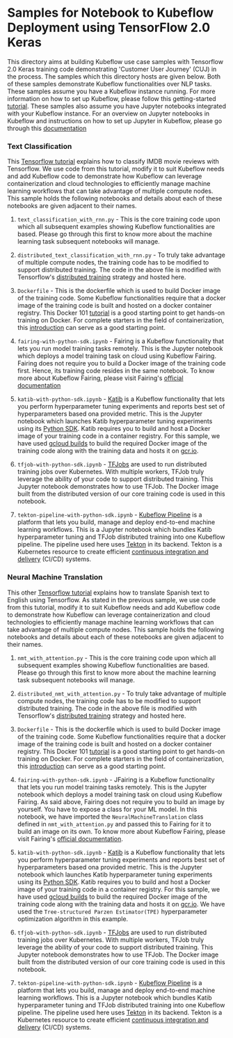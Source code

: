 # Samples for Notebook to Kubeflow Deployment using TensorFlow 2.0 Keras
This directory aims at building Kubeflow use case samples with Tensorflow 2.0 Keras training code demonstrating 'Customer User Journey' (CUJ) in the process. The samples which this directory hosts are given below. Both of these samples demonstrate Kubeflow functionalities over NLP tasks. These samples assume you have a Kubeflow instance running. For more information on how to set up Kubeflow, please follow this getting-started [tutorial](https://www.kubeflow.org/docs/started/getting-started/). These samples also assume you have Jupyter notebooks integrated with your Kubeflow instance. For an overview on Jupyter notebooks in Kubeflow and instructions on how to set up Jupyter in Kubeflow, please go through this [documentation](https://www.kubeflow.org/docs/notebooks/)

### Text Classification 
This [Tensorflow tutorial](https://www.tensorflow.org/tutorials/keras/text_classification_with_hub) explains how to classify IMDB movie reviews with Tensorflow. We use code from this tutorial, modify it to suit Kubeflow needs and add Kubeflow code to demonstrate how Kubeflow can leverage containerization and cloud technologies to efficiently manage machine learning workflows that can take advantage of multiple compute nodes. This sample holds the following notebooks and details about each of these notebooks are given adjacent to their names.

1. `text_classification_with_rnn.py` - This is the core training code upon which all subsequent examples showing Kubeflow functionalities are based. Please go through this first to know more about the machine learning task subsequent notebooks will manage.

2. `distributed_text_classification_with_rnn.py` - To truly take advantage of multiple compute nodes, the training code has to be modified to support distributed training. The code in the above file is modified with Tensorflow's [distributed training](https://www.tensorflow.org/guide/distributed_training) strategy and hosted here.

3. `Dockerfile` - This is the dockerfile which is used to build Docker image of the training code. Some Kubeflow functionalities require that a docker image of the training code is built and hosted on a docker container registry. This Docker 101 [tutorial](https://www.docker.com/101-tutorial) is a good starting point to get hands-on training on Docker. For complete starters in the field of containerization, this [introduction](https://opensource.com/resources/what-docker) can serve as a good starting point.

4. `fairing-with-python-sdk.ipynb` - Fairing is a Kubeflow functionality that lets you run model training tasks remotely. This is the Jupyter notebook which deploys a model training task on cloud using Kubeflow Fairing. Fairing does not require you to build a Docker image of the training code first. Hence, its training code resides in the same notebook. To know more about Kubeflow Fairing, please visit Fairing's [official documentation](https://www.kubeflow.org/docs/fairing/fairing-overview/)

5. `katib-with-python-sdk.ipynb` - [Katib](https://www.kubeflow.org/docs/components/hyperparameter-tuning/hyperparameter/) is a Kubeflow functionality that lets you perform hyperparameter tuning experiments and reports best set of hyperparameters based ona provided metric. This is the Jupyter notebook which launches Katib hyperparameter tuning experiments using its [Python SDK](https://github.com/kubeflow/katib/tree/master/sdk/python). Katib requires you to build and host a Docker image of your training code in a container registry. For this sample, we have used [gcloud builds](https://cloud.google.com/cloud-build/docs) to build the required Docker image of the training code along with the training data and hosts it on [gcr.io](gcr.io).

6. `tfjob-with-python-sdk.ipynb` - [TFJobs](https://www.kubeflow.org/docs/components/training/tftraining/) are used to run distributed training jobs over Kubernetes. With multiple workers, TFJob truly leverage the ability of your code to support distributed training. This Jupyter notebook demonstrates how to use TFJob. The Docker image built from the distributed version of our core training code is used in this notebook.

7. `tekton-pipeline-with-python-sdk.ipynb` - [Kubeflow Pipeline](https://www.kubeflow.org/docs/pipelines/overview/pipelines-overview/) is a platform that lets you build, manage and deploy end-to-end machine learning workflows. This is a Jupyter notebook which bundles Katib hyperparameter tuning and TFJob distributed training into one Kubeflow pipeline. The pipeline used here uses [Tekton](https://cloud.google.com/tekton) in its backend. Tekton is a Kubernetes resource to create efficient [continuous integration and delivery](https://opensource.com/article/18/8/what-cicd) (CI/CD) systems.

### Neural Machine Translation 
This other [Tensorflow tutorial](https://www.tensorflow.org/tutorials/text/nmt_with_attention) explains how to translate Spanish text to English using Tensorflow. As stated in the previous sample, we use code from this tutorial, modify it to suit Kubeflow needs and add Kubeflow code to demonstrate how Kubeflow can leverage containerization and cloud technologies to efficiently manage machine learning workflows that can take advantage of multiple compute nodes. This sample holds the following notebooks and details about each of these notebooks are given adjacent to their names.

1. `nmt_with_attention.py` - This is the core training code upon which all subsequent examples showing Kubeflow functionalities are based. Please go through this first to know more about the machine learning task subsequent notebooks will manage.

2. `distributed_nmt_with_attention.py` - To truly take advantage of multiple compute nodes, the training code has to be modified to support distributed training. The code in the above file is modified with Tensorflow's [distributed training](https://www.tensorflow.org/guide/distributed_training) strategy and hosted here.

3. `Dockerfile` - This is the dockerfile which is used to build Docker image of the training code. Some Kubeflow functionalities require that a docker image of the training code is built and hosted on a docker container registry. This Docker 101 [tutorial](https://www.docker.com/101-tutorial) is a good starting point to get hands-on training on Docker. For complete starters in the field of containerization, this [introduction](https://opensource.com/resources/what-docker) can serve as a good starting point.

4. `fairing-with-python-sdk.ipynb` - JFairing is a Kubeflow functionality that lets you run model training tasks remotely. This is the Jupyter notebook which deploys a model training task on cloud using Kubeflow Fairing. As said above, Fairing does not require you to build an image by yourself. You have to expose a class for your ML model. In this notebook, we have imported the `NeuralMachineTranslation` class defined in `nmt_with_attention.py` and passed this to Fairing for it to build an image on its own. To know more about Kubeflow Fairing, please visit Fairing's [official documentation](https://www.kubeflow.org/docs/fairing/fairing-overview/).

5. `katib-with-python-sdk.ipynb` - [Katib](https://www.kubeflow.org/docs/components/hyperparameter-tuning/hyperparameter/) is a Kubeflow functionality that lets you perform hyperparameter tuning experiments and reports best set of hyperparameters based ona provided metric. This is the Jupyter notebook which launches Katib hyperparameter tuning experiments using its [Python SDK](https://github.com/kubeflow/katib/tree/master/sdk/python). Katib requires you to build and host a Docker image of your training code in a container registry. For this sample, we have used [gcloud builds](https://cloud.google.com/cloud-build/docs) to build the required Docker image of the training code along with the training data and hosts it on [gcr.io](gcr.io). We have used the `Tree-structured Parzen Estimator(TPE)` hyperparameter optimization algorithm in this example.

6. `tfjob-with-python-sdk.ipynb` - [TFJobs](https://www.kubeflow.org/docs/components/training/tftraining/) are used to run distributed training jobs over Kubernetes. With multiple workers, TFJob truly leverage the ability of your code to support distributed training. This Jupyter notebook demonstrates how to use TFJob. The Docker image built from the distributed version of our core training code is used in this notebook.

7. `tekton-pipeline-with-python-sdk.ipynb` - [Kubeflow Pipeline](https://www.kubeflow.org/docs/pipelines/overview/pipelines-overview/) is a platform that lets you build, manage and deploy end-to-end machine learning workflows. This is a Jupyter notebook which bundles Katib hyperparameter tuning and TFJob distributed training into one Kubeflow pipeline. The pipeline used here uses [Tekton](https://cloud.google.com/tekton) in its backend. Tekton is a Kubernetes resource to create efficient [continuous integration and delivery](https://opensource.com/article/18/8/what-cicd) (CI/CD) systems.
